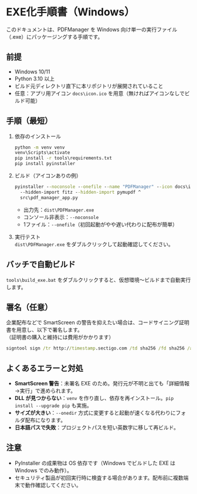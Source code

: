# EXE化手順書（Windows）

このドキュメントは、PDFManager を Windows 向け単一の実行ファイル（.exe）にパッケージングする手順です。

## 前提
- Windows 10/11
- Python 3.10 以上
- ビルド元ディレクトリ直下に本リポジトリが展開されていること
- 任意：アプリ用アイコン `docs\icon.ico` を用意（無ければアイコンなしでビルド可能）

## 手順（最短）
1. 依存のインストール
   ```bat
   python -m venv venv
   venv\Scripts\activate
   pip install -r tools\requirements.txt
   pip install pyinstaller
   ```

2. ビルド（アイコンありの例）
   ```bat
   pyinstaller --noconsole --onefile --name "PDFManager" --icon docs\icon.ico ^
     --hidden-import fitz --hidden-import pymupdf ^
     src\pdf_manager_app.py
   ```

   - 出力先：`dist\PDFManager.exe`
   - コンソール非表示：`--noconsole`
   - 1ファイル：`--onefile`（初回起動がやや遅い代わりに配布が簡単）

3. 実行テスト  
   `dist\PDFManager.exe` をダブルクリックして起動確認してください。

## バッチで自動ビルド
`tools\build_exe.bat` をダブルクリックすると、仮想環境～ビルドまで自動実行します。

## 署名（任意）
企業配布などで SmartScreen の警告を抑えたい場合は、コードサイニング証明書を用意し、以下で署名します。  
（証明書の購入と維持には費用がかかります）
```bat
signtool sign /tr http://timestamp.sectigo.com /td sha256 /fd sha256 /a dist\PDFManager.exe
```

## よくあるエラーと対処
- **SmartScreen 警告**：未署名 EXE のため。発行元が不明と出ても「詳細情報→実行」で進められます。  
- **DLL が見つからない**：`venv` を作り直し、依存を再インストール。`pip install --upgrade pip` も実施。  
- **サイズが大きい**：`--onedir` 方式に変更すると起動が速くなる代わりにフォルダ配布になります。  
- **日本語パスで失敗**：プロジェクトパスを短い英数字に移して再ビルド。

## 注意
- PyInstaller の成果物は OS 依存です（Windows でビルドした EXE は Windows でのみ動作）。
- セキュリティ製品が初回実行時に検査する場合があります。配布前に複数端末で動作確認してください。
